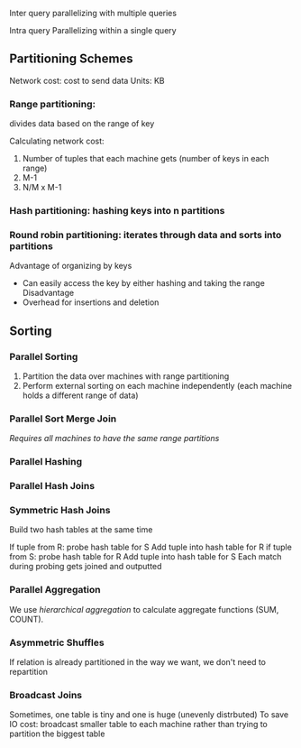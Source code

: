 
Inter query
parallelizing with multiple queries

Intra query
Parallelizing within a single query

## **Partitioning Schemes**
Network cost: cost to send data
Units: KB

### Range partitioning: 
divides data based on the range of key

Calculating network cost:
1. Number of tuples that each machine gets (number of keys in each range)
2. M-1
3. N/M x M-1

### Hash partitioning: hashing keys into n partitions

### Round robin partitioning: iterates through data and sorts into partitions

Advantage of organizing by keys
- Can easily access the key by either hashing and taking the range
Disadvantage
- Overhead for insertions and deletion
## **Sorting**

### Parallel Sorting
1. Partition the data over machines with range partitioning
2. Perform external sorting on each machine independently (each machine holds a different range of data)

### Parallel Sort Merge Join
*Requires all machines to have the same range partitions*

### Parallel Hashing


### Parallel Hash Joins

### Symmetric Hash Joins
Build two hash tables at the same time

If tuple from R:
	probe hash table for S
	Add tuple into hash table for R
if tuple from S:
	probe hash table for R
	Add tuple into hash table for S
Each match during probing gets joined and outputted

### Parallel Aggregation
We use *hierarchical aggregation* to calculate aggregate functions (SUM, COUNT).

### Asymmetric Shuffles
If relation is already partitioned in the way we want, we don't need to repartition

### Broadcast Joins
Sometimes, one table is tiny and one is huge (unevenly distrbuted)
To save IO cost: broadcast smaller table to each machine rather than trying to partition the biggest table